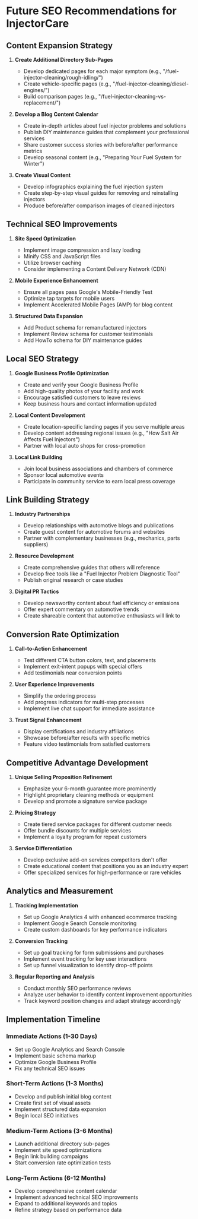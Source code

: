 # Future SEO Recommendations for InjectorCare

## Content Expansion Strategy

1. **Create Additional Directory Sub-Pages**
   - Develop dedicated pages for each major symptom (e.g., "/fuel-injector-cleaning/rough-idling/")
   - Create vehicle-specific pages (e.g., "/fuel-injector-cleaning/diesel-engines/")
   - Build comparison pages (e.g., "/fuel-injector-cleaning-vs-replacement/")

2. **Develop a Blog Content Calendar**
   - Create in-depth articles about fuel injector problems and solutions
   - Publish DIY maintenance guides that complement your professional services
   - Share customer success stories with before/after performance metrics
   - Develop seasonal content (e.g., "Preparing Your Fuel System for Winter")

3. **Create Visual Content**
   - Develop infographics explaining the fuel injection system
   - Create step-by-step visual guides for removing and reinstalling injectors
   - Produce before/after comparison images of cleaned injectors

## Technical SEO Improvements

1. **Site Speed Optimization**
   - Implement image compression and lazy loading
   - Minify CSS and JavaScript files
   - Utilize browser caching
   - Consider implementing a Content Delivery Network (CDN)

2. **Mobile Experience Enhancement**
   - Ensure all pages pass Google's Mobile-Friendly Test
   - Optimize tap targets for mobile users
   - Implement Accelerated Mobile Pages (AMP) for blog content

3. **Structured Data Expansion**
   - Add Product schema for remanufactured injectors
   - Implement Review schema for customer testimonials
   - Add HowTo schema for DIY maintenance guides

## Local SEO Strategy

1. **Google Business Profile Optimization**
   - Create and verify your Google Business Profile
   - Add high-quality photos of your facility and work
   - Encourage satisfied customers to leave reviews
   - Keep business hours and contact information updated

2. **Local Content Development**
   - Create location-specific landing pages if you serve multiple areas
   - Develop content addressing regional issues (e.g., "How Salt Air Affects Fuel Injectors")
   - Partner with local auto shops for cross-promotion

3. **Local Link Building**
   - Join local business associations and chambers of commerce
   - Sponsor local automotive events
   - Participate in community service to earn local press coverage

## Link Building Strategy

1. **Industry Partnerships**
   - Develop relationships with automotive blogs and publications
   - Create guest content for automotive forums and websites
   - Partner with complementary businesses (e.g., mechanics, parts suppliers)

2. **Resource Development**
   - Create comprehensive guides that others will reference
   - Develop free tools like a "Fuel Injector Problem Diagnostic Tool"
   - Publish original research or case studies

3. **Digital PR Tactics**
   - Develop newsworthy content about fuel efficiency or emissions
   - Offer expert commentary on automotive trends
   - Create shareable content that automotive enthusiasts will link to

## Conversion Rate Optimization

1. **Call-to-Action Enhancement**
   - Test different CTA button colors, text, and placements
   - Implement exit-intent popups with special offers
   - Add testimonials near conversion points

2. **User Experience Improvements**
   - Simplify the ordering process
   - Add progress indicators for multi-step processes
   - Implement live chat support for immediate assistance

3. **Trust Signal Enhancement**
   - Display certifications and industry affiliations
   - Showcase before/after results with specific metrics
   - Feature video testimonials from satisfied customers

## Competitive Advantage Development

1. **Unique Selling Proposition Refinement**
   - Emphasize your 6-month guarantee more prominently
   - Highlight proprietary cleaning methods or equipment
   - Develop and promote a signature service package

2. **Pricing Strategy**
   - Create tiered service packages for different customer needs
   - Offer bundle discounts for multiple services
   - Implement a loyalty program for repeat customers

3. **Service Differentiation**
   - Develop exclusive add-on services competitors don't offer
   - Create educational content that positions you as an industry expert
   - Offer specialized services for high-performance or rare vehicles

## Analytics and Measurement

1. **Tracking Implementation**
   - Set up Google Analytics 4 with enhanced ecommerce tracking
   - Implement Google Search Console monitoring
   - Create custom dashboards for key performance indicators

2. **Conversion Tracking**
   - Set up goal tracking for form submissions and purchases
   - Implement event tracking for key user interactions
   - Set up funnel visualization to identify drop-off points

3. **Regular Reporting and Analysis**
   - Conduct monthly SEO performance reviews
   - Analyze user behavior to identify content improvement opportunities
   - Track keyword position changes and adapt strategy accordingly

## Implementation Timeline

### Immediate Actions (1-30 Days)
- Set up Google Analytics and Search Console
- Implement basic schema markup
- Optimize Google Business Profile
- Fix any technical SEO issues

### Short-Term Actions (1-3 Months)
- Develop and publish initial blog content
- Create first set of visual assets
- Implement structured data expansion
- Begin local SEO initiatives

### Medium-Term Actions (3-6 Months)
- Launch additional directory sub-pages
- Implement site speed optimizations
- Begin link building campaigns
- Start conversion rate optimization tests

### Long-Term Actions (6-12 Months)
- Develop comprehensive content calendar
- Implement advanced technical SEO improvements
- Expand to additional keywords and topics
- Refine strategy based on performance data
